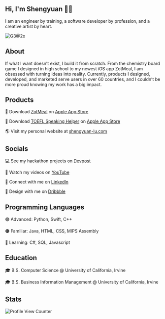 ## Hi, I'm Shengyuan 👋🏻
I am an engineer by training, a software developer by profession, and a creative artist by heart.

![G3@2x](https://user-images.githubusercontent.com/70995597/200211019-1cf1e834-ba79-42e3-93fe-b0666fc429f9.png)

## About
If what I want doesn’t exist, I build it from scratch. From the chemistry board game I designed in high school to my newest iOS app ZotMeal, I am obsessed with turning ideas into reality. Currently, products I designed, developed, and marketed serve users in over 60 countries, and I couldn’t be more proud knowing my work has a big impact.

## Products 
📱 Download [ZotMeal](https://shengyuan-lu.com/zotmeal-app-website/) on [Apple App Store](https://apps.apple.com/us/app/zotmeal/id1551606266)

📱 Download [TOEFL Speaking Helper](https://shengyuan-lu.com/toefl-helper-app-website/) on [Apple App Store](https://apps.apple.com/us/app/toefl-speaking-helper/id1547083580)

🌎 Visit my personal website at [shengyuan-lu.com](https://shengyuan-lu.com/)

## Socials 
💻 See my hackathon projects on [Devpost](https://devpost.com/shengyuan-lu)

🎥 Watch my videos on [YouTube](https://www.youtube.com/ShengyuanLu)

💼 Connect with me on [LinkedIn](http://www.linkedin.com/in/shengyuan-lu)

🎨 Design with me on [Dribbble](https://dribbble.com/shengyuan-lu)

## Programming Languages
🟢 Advanced: Python, Swift, C++ 

🟠 Familiar: Java, HTML, CSS, MIPS Assembly

🔵 Learning: C#, SQL, Javascript

## Education
🎓 B.S. Computer Science @ University of California, Irvine

🎓 B.S. Business Information Management @ University of California, Irvine

## Stats 
![Profile View Counter](https://komarev.com/ghpvc/?username=shengyuan-lu&style=for-the-badge)

